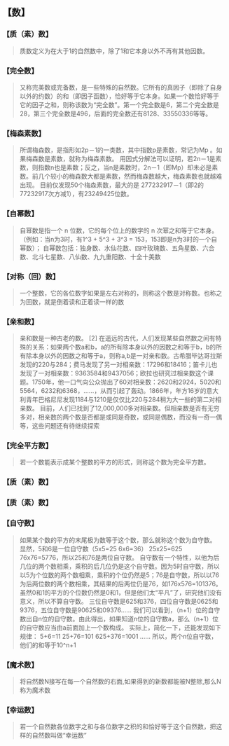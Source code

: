 
## 【数】
### 【质（素）数】 
> 质数定义为在大于1的自然数中，除了1和它本身以外不再有其他因数。

### 【完全数】
> 又称完美数或完备数，是一些特殊的自然数。它所有的真因子（即除了自身以外的约数）的和（即因子函数），恰好等于它本身。如果一个数恰好等于它的因子之和，则称该数为“完全数”。第一个完全数是6，第二个完全数是28，第三个完全数是496，后面的完全数还有8128、33550336等等。
### 【梅森素数】
> 所谓梅森数，是指形如2p－1的一类数，其中指数p是素数，常记为Mp 。如果梅森数是素数，就称为梅森素数。
> 用因式分解法可以证明，若2n－1是素数，则指数n也是素数；反之，当n是素数时，2n－1（即Mp）却未必是素数。前几个较小的梅森数大都是素数，然而梅森数越大，梅森素数也就越难出现。
> 目前仅发现50个梅森素数，最大的是 277232917－1（即2的77232917次方减1），有23249425位数。
### 【自幂数】
> 自幂数是指一个 n 位数，它的每个位上的数字的 n 次幂之和等于它本身。（例如：当n为3时，有1^3 + 5^3 + 3^3 = 153，153即是n为3时的一个自幂数）；
> 自幂数包括：独身数、水仙花数、四叶玫瑰数、五角星数、六合数、北斗七星数、八仙数、九九重阳数、十全十美数 
### 【对称（回）数】
> 一个整数，它的各位数字如果是左右对称的，则称这个数是对称数。也称之为回数，就是倒着读和正着读一样的数 


### 【亲和数】 
> 亲和数是一种古老的数。 [2] 
> 在遥远的古代，人们发现某些自然数之间有特殊的关系：如果两个数a和b，a的所有除本身以外的因数之和等于b，b的所有除本身以外的因数之和等于a，则称a,b是一对亲和数。古希腊毕达哥拉斯发现的220与284；费马发现了另一对相亲数：17296和18416；笛卡儿也发现了一对相亲数：9363584和9437056；欧拉也研究过相亲数这个课题。1750年，他一口气向公众抛出了60对相亲数：2620和2924，5020和5564，6232和6368，……，从而引起了轰动。1866年，年方16岁的意大利青年巴格尼尼发现1184与1210是仅仅比220与284稍为大一些的第二对相亲数。
目前，人们已找到了12,000,000多对相亲数。但相亲数是否有无穷多对，相亲数的两个数是否都是或同是奇数，或同是偶数，而没有一奇一偶等，这些问题还有待继续探索
### 【完全平方数】
> 若一个数能表示成某个整数的平方的形式，则称这个数为完全平方数。
### 【质（素）数】

### 【质（素）数】

### 【自守数】
> 如果某个数的平方的末尾极为数等于这个数，那么就称这个数为自守数。 
> 显然，5和6是一位自守数（5x5=25 6x6=36） 
> 25x25=625 76x76=5776，所以25和76是两位自守数。 
> 自守数有一个特性，以他为后几位的两个数相乘，乘积的后几位仍是这个自守数。因为5时自守数，所以以5为个位数的两个数相乘，乘积的个位仍然是5；76是自守数，所以以76为后两位数的两个数相乘，其结果的后两位仍是76，如176x576=101376。 
> 虽然0和1的平方的个位数仍然是0和1，但是他们太“平凡”了，研究他们没有意义，所以不算自守数。 
> 三位自守数是625和376，四位自守数是0625和9376，五位自守数是90625和09376...... 
> 我们可以看到，（n+1）位的自守数出自n位的自守数。由此得出，如果知道n位的自守数a，那么（n+1）位的自守数应当由a前面加上一个数构成。 
> 实际上，简化一下，还能发现如下规律： 
> 5+6=11 
> 25+76=101 
> 625+376=1001 
> ...... 
> 所以，两个n位自守数，他们的和等于10^n+1

### 【魔术数】
> 将自然数N接写在每一个自然数的右面,如果得到的新数都能被N整除,那么N称为魔术数
> 
### 【幸运数】
> 若一个自然数各位数字之和与各位数字之积的和恰好等于这个自然数，把这样的自然数叫做“幸运数”
